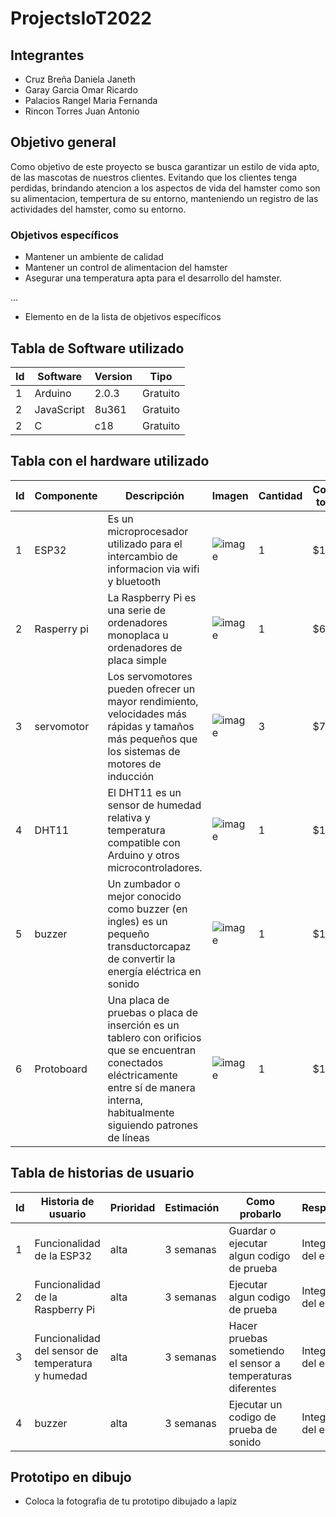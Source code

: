 # ProjectsIoT2022

## Integrantes

- Cruz Breña Daniela Janeth
- Garay Garcia Omar Ricardo
- Palacios Rangel Maria Fernanda
- Rincon Torres Juan Antonio 


## Objetivo general
Como objetivo de este proyecto se busca garantizar un estilo de vida apto, de las mascotas de nuestros clientes. 
Evitando que los clientes tenga perdidas, brindando atencion a los aspectos de vida del hamster como son su alimentacion, tempertura de su entorno, 
manteniendo un registro de las actividades del hamster, como su entorno.


### Objetivos específicos
- Mantener un ambiente de calidad
- Mantener un control de alimentacion del hamster
- Asegurar una temperatura apta para el desarrollo del hamster.

...
- Elemento en de la lista de objetivos específicos

## Tabla de Software utilizado
| Id | Software | Version | Tipo |
|----|----------|---------|------|
|  1  |    Arduino      |    2.0.3     |   Gratuito   |
|  2  |    JavaScript      |    8u361     |  Gratuito    |
|  2  |       C   |    c18     |  Gratuito    |

## Tabla con el hardware utilizado
| Id | Componente | Descripción | Imagen | Cantidad | Costo total |
|----|------------|-------------|--------|----------|-------------|
| 1  |ESP32       | Es un microprocesador utilizado para el intercambio de informacion via wifi y bluetooth|![image](https://user-images.githubusercontent.com/123511310/217355152-0cf82128-5b7a-4656-9ea6-4fc3d8408c0b.png)|1|$160|
|  2  |Rasperry pi|La Raspberry Pi es una serie de ordenadores monoplaca u ordenadores de placa simple |![image](https://user-images.githubusercontent.com/123511310/217355311-1905fd79-25a5-464d-b15f-009d660f15d4.png)|1|$662|
|  3  |servomotor|Los servomotores pueden ofrecer un mayor rendimiento, velocidades más rápidas y tamaños más pequeños que los sistemas de motores de inducción|![image](https://user-images.githubusercontent.com/123511310/217355579-928d2777-5231-4047-880d-b4c41a316399.png)|3|$750|
|  4  | DHT11 |El DHT11 es un sensor de humedad relativa y temperatura compatible con Arduino y otros microcontroladores.|![image](https://user-images.githubusercontent.com/123511310/217357166-35980057-4db9-472b-b09a-8a829a59ce02.png)|1|$136|
|  5  | buzzer |Un zumbador o mejor conocido como buzzer (en ingles) es un pequeño transductorcapaz de convertir la energía eléctrica en sonido|![image](https://user-images.githubusercontent.com/123511310/217357797-c8d8b88b-1e08-4730-ae2c-6dcbf4f968d5.png)| 1 | $127 |
|  6  |Protoboard|Una placa de pruebas o placa de inserción es un tablero con orificios que se encuentran conectados eléctricamente entre sí de manera interna, habitualmente siguiendo patrones de líneas|![image](https://user-images.githubusercontent.com/123511310/217358582-7ebdebf2-8ee8-4672-9d22-910491084a67.png)| 1 | $147|


## Tabla de historias de usuario
| Id | Historia de usuario | Prioridad | Estimación | Como probarlo | Responsable |
|----|---------------------|-----------|------------|---------------|-------------|
|  1  |         Funcionalidad de la ESP32            |     alta      |     3 semanas       |      Guardar o ejecutar algun codigo de prueba         |       Integrantes del equipo      |
|  2  |         Funcionalidad de la Raspberry Pi            |     alta      |     3 semanas       |      Ejecutar algun codigo de prueba         |      Integrantes del equipo       |
|  3  |         Funcionalidad del sensor de temperatura y humedad            |     alta      |     3 semanas       |      Hacer pruebas sometiendo el sensor a temperaturas diferentes         |       Integrantes del equipo      |
|  4  |        buzzer             |     alta      |     3 semanas       |     Ejecutar un codigo de prueba de sonido          |       Integrantes del equipo      |


## Prototipo en dibujo
- Coloca la fotografia de tu prototipo dibujado a lapiz
